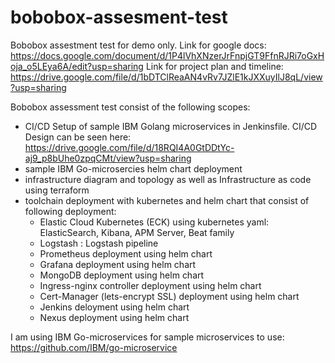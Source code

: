 # bobobox-assesment-test
Bobobox assestment test for demo only.
Link for google docs: https://docs.google.com/document/d/1P4lVhXNzerJrFnpjGT9FfnRJRi7oGxHoja_o5LEya6A/edit?usp=sharing
Link for project plan and timeline: https://drive.google.com/file/d/1bDTClReaAN4vRv7JZlE1kJXXuyIlJ8qL/view?usp=sharing

Bobobox assessment test consist of the following scopes:
- CI/CD Setup of sample IBM Golang microservices in Jenkinsfile. CI/CD Design can be seen here: https://drive.google.com/file/d/18RQI4A0GtDDtYc-aj9_p8bUhe0zpqCMt/view?usp=sharing
- sample IBM Go-microsercies helm chart deployment
- infrastructure diagram and topology as well as Infrastructure as code using terraform
- toolchain deployment with kubernetes and helm chart that consist of following deployment:
  - Elastic Cloud Kubernetes (ECK) using kubernetes yaml: ElasticSearch, Kibana, APM Server, Beat family
  - Logstash : Logstash pipeline
  - Prometheus deployment using helm chart
  - Grafana deployment using helm chart
  - MongoDB deployment using helm chart
  - Ingress-nginx controller deployment using helm chart
  - Cert-Manager (lets-encrypt SSL) deployment using helm chart
  - Jenkins deloyment using helm chart
  - Nexus deployment using helm chart

I am using IBM Go-microservices for sample microservices to use: https://github.com/IBM/go-microservice


 

